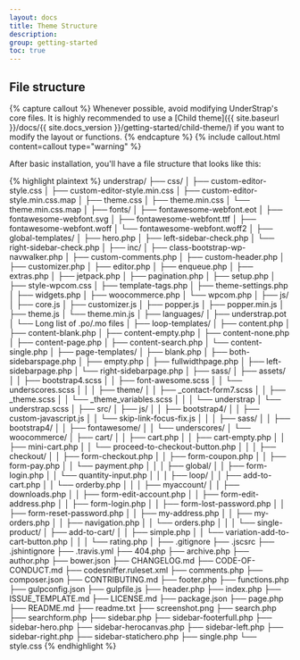 ```yaml
---
layout: docs
title: Theme Structure
description: 
group: getting-started
toc: true
---
```


## File structure

{% capture callout %}
Whenever possible, avoid modifying UnderStrap's core files.
It is highly recommended to use a [Child theme]({{ site.baseurl }}/docs/{{ site.docs_version }}/getting-started/child-theme/) if you want to modify the layout or functions.
{% endcapture %}
{% include callout.html content=callout type="warning" %}

After basic installation, you'll have a file structure that looks like this:

{% highlight plaintext %}
understrap/
├── css/
│   ├── custom-editor-style.css
│   ├── custom-editor-style.min.css
│   ├── custom-editor-style.min.css.map
│   ├── theme.css
│   ├── theme.min.css
│   └── theme.min.css.map
│
├── fonts/
│   ├── fontawesome-webfont.eot
│   ├── fontawesome-webfont.svg
│   ├── fontawesome-webfont.ttf
│   ├── fontawesome-webfont.woff
│   └── fontawesome-webfont.woff2
│
├── global-templates/
│   ├── hero.php
│   ├── left-sidebar-check.php
│   └── right-sidebar-check.php
│
├── inc/
│   ├── class-bootstrap-wp-navwalker.php
│   ├── custom-comments.php
│   ├── custom-header.php
│   ├── customizer.php
│   ├── editor.php
│   ├── enqueue.php
│   ├── extras.php
│   ├── jetpack.php
│   ├── pagination.php
│   ├── setup.php
│   ├── style-wpcom.css
│   ├── template-tags.php
│   ├── theme-settings.php
│   ├── widgets.php
│   ├── woocommerce.php
│   └── wpcom.php
│
├── js/
│   ├── core.js
│   ├── customizer.js
│   ├── popper.js
│   ├── popper.min.js
│   ├── theme.js
│   └── theme.min.js
│
├── languages/
│   ├── understrap.pot
│   └── Long list of .po/.mo files
│
├── loop-templates/
│   ├── content.php
│   ├── content-blank.php
│   ├── content-empty.php
│   ├── content-none.php
│   ├── content-page.php
│   ├── content-search.php
│   └── content-single.php
│
├── page-templates/
│   ├── blank.php
│   ├── both-sidebarspage.php
│   ├── empty.php
│   ├── fullwidthpage.php
│   ├── left-sidebarpage.php
│   └── right-sidebarpage.php
│
├── sass/
│   ├── assets/
│   │   ├── bootstrap4.scss
│   │   ├── font-awesome.scss
│   │   └── underscores.scss
│   │
│   ├── theme/
│   │   ├── _contact-form7.scss
│   │   ├── _theme.scss
│   │   └── _theme_variables.scss
│   │
│   └── understrap
│       └── understrap.scss
│
├── src/
│   ├── js/
│   │   ├── bootstrap4/
│   │   ├── custom-javascript.js
│   │   └── skip-link-focus-fix.js
│   │
│   ├── sass/
│   │   ├── bootstrap4/
│   │   ├── fontawesome/
│   │   └── underscores/
│
└── woocommerce/
│   ├── cart/
│   │   ├── cart.php
│   │   ├── cart-empty.php
│   │   ├── mini-cart.php
│   │   └── proceed-to-checkout-button.php
│   │
│   ├── checkout/
│   │   ├── form-checkout.php
│   │   ├── form-coupon.php
│   │   ├── form-pay.php
│   │   └── payment.php
│   │
│   ├── global/
│   │   ├── form-login.php
│   │   └── quantity-input.php
│   │
│   ├── loop/
│   │   ├── add-to-cart.php
│   │   └── orderby.php
│   │
│   ├── myaccount/
│   │   ├── downloads.php
│   │   ├── form-edit-account.php
│   │   ├── form-edit-address.php
│   │   ├── form-login.php
│   │   ├── form-lost-password.php
│   │   ├── form-reset-password.php
│   │   ├── my-address.php
│   │   ├── my-orders.php
│   │   ├── navigation.php
│   │   └── orders.php
│   │
│   └── single-product/
│       ├── add-to-cart/
│       │   ├── simple.php
│       │   └── variation-add-to-cart-button.php
│       │
│       └── rating.php
│
├── .gitignore
├── .jscsrc
├── .jshintignore
├── .travis.yml
├── 404.php
├── archive.php
├── author.php
├── bower.json
├── CHANGELOG.md
├── CODE-OF-CONDUCT.md
├── codesniffer.ruleset.xml
├── comments.php
├── composer.json
├── CONTRIBUTING.md
├── footer.php
├── functions.php
├── gulpconfig.json
├── gulpfile.js
├── header.php
├── index.php
├── ISSUE_TEMPLATE.md
├── LICENSE.md
├── package.json
├── page.php
├── README.md
├── readme.txt
├── screenshot.png
├── search.php
├── searchform.php
├── sidebar.php
├── sidebar-footerfull.php
├── sidebar-hero.php
├── sidebar-herocanvas.php
├── sidebar-left.php
├── sidebar-right.php
├── sidebar-statichero.php
├── single.php
└── style.css
{% endhighlight %}
